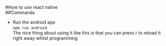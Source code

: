 #How to use react native\
##Commands
- Run the android app\
`npm run android`\
The nice thing about using it like this is that you can press r to reload it right away whilst programming